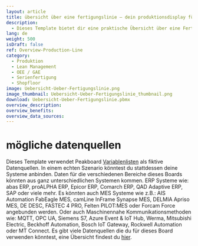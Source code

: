 ```yaml
---
layout: article
title: übersicht über eine fertigungslinie ― dein produktionsdisplay für die fließbandfertigung
description: 
  - Dieses Template bietet dir eine praktische Übersicht über eine Fertigungslinie in der Fließbandfertigung. Eine generische Hintergrundgrafik, die die einzelnen Arbeitsplätze und ihre Anordnung abbilden, liefert so einen Überblick über die einzelnen Arbeitsgänge. Außerdem kannst du so wichtige Informationen zur Fertigung übersichtlich darstellen. Ob Kennzahlen zum Maschinenstatus, Meldungen von Störungen, Taktzeiten, Durchlaufzeiten, Soll-Ist-Vergleiche von Stückzahlen oder GAE Werte. Einfach Template herunterladen und die statischen Variablen durch deine individuellen Datenquellen ersetzen.
lang: de
weight: 500
isDraft: false
ref: Overview-Production-Line
category:
  - Produktion
  - Lean Management
  - OEE / GAE
  - Serienfertigung
  - Shopfloor
image: Uebersicht-Ueber-Fertigungslinie.png
image_thumbnail: Uebersicht-Ueber-Fertigungslinie_thumbnail.png
download: Uebersicht-Ueber-Fertigungslinie.pbmx
overview_description:
overview_benefits:
overview_data_sources:
---
```

# mögliche datenquellen
Dieses Template verwendet Peakboard [Variablenlisten](https://help.peakboard.com/scripting/de-variables.html) als fiktive Datenquellen. In einem echten Szenario könntest du stattdessen deine Systeme anbinden. Daten für die verschiedenen Bereiche dieses Boards könnten aus ganz unterschiedlichen Systemen kommen. ERP Systeme wie: abas ERP, proALPHA ERP, Epicor ERP, Comarch ERP, QAD Adaptive ERP, SAP oder viele mehr. Es könnten auch MES Systeme wie z.B.: AIS Automation FabEagle MES, camLine InFrame Synapse MES, DELMIA Apriso MES, DE DESC, FASTEC 4 PRO, Felten PILOT:MES oder Forcam Force angebunden werden. Oder auch Maschinennahe Kommunikationsmethoden wie: MQTT, OPC UA, Siemens S7, Azure Event & IoT Hub, Werma, Mitsubishi Electric, Beckhoff Automation, Bosch IoT Gateway, Rockwell Automation oder MT Connect. Es gibt viele Datenquellen die du für dieses Board verwenden könntest, eine Übersicht findest du [hier](https://peakboard.com/schnittstellen/).
